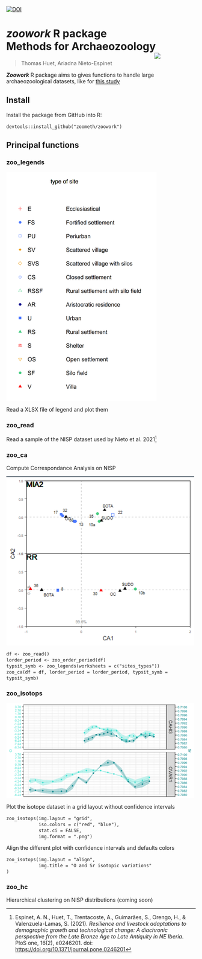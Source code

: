 [![DOI](https://zenodo.org/badge/394916563.svg)](https://zenodo.org/badge/latestdoi/394916563)

# ***zoowork*** R package <br> Methods for Archaeozoology <img src="https://github.com/zoometh/thomashuet.github.io/blob/main/img/prj_zoowork.png" align="right" width="110"/>
> Thomas Huet, Ariadna Nieto-Espinet

***Zoowork*** R package aims to gives functions to handle large archaeozoological datasets, like for [this study](https://journals.plos.org/plosone/article?id=10.1371/journal.pone.0246201)

## Install

Install the package from GitHub into R:

```
devtools::install_github("zoometh/zoowork")
```

## Principal functions

### zoo_legends

<img src="www/legend_sites_types.png" align="center" width="400"/>

Read a XLSX file of legend and plot them

### zoo_read

Read a sample of the NISP dataset used by Nieto et al. 2021[^1]

### zoo_ca

Compute Correspondance Analysis on NISP

<img src="www/ca.png" align="center" width="500"/>

```
df <- zoo_read()
lorder_period <- zoo_order_period(df)
typsit_symb <- zoo_legends(worksheets = c("sites_types"))
zoo_ca(df = df, lorder_period = lorder_period, typsit_symb = typsit_symb)

```

### zoo_isotops

<img src="www/align.png" align="center" width="500"/>

Plot the isotope dataset in a grid layout without confidence intervals

```
zoo_isotops(img.layout = "grid",
            iso.colors = c("red", "blue"),
            stat.ci = FALSE,
            img.format = ".png")
```

Align the different plot with confidence intervals and defaults colors

```
zoo_isotops(img.layout = "align",
            img.title = "O and Sr isotopic variations"
)
```

### zoo_hc

Hierarchical clustering on NISP distributions (coming soon)

[^1]: Espinet, A. N., Huet, T., Trentacoste, A., Guimarães, S., Orengo, H., & Valenzuela-Lamas, S. (2021). *Resilience and livestock adaptations to demographic growth and technological change: A diachronic perspective from the Late Bronze Age to Late Antiquity in NE Iberia*. PloS one, 16(2), e0246201. doi: https://doi.org/10.1371/journal.pone.0246201
